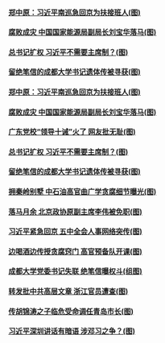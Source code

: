 #### [郑中原：习近平南巡急回京为扶接班人(图)](../pages/p2/949561.md?t=10180751) 
#### [腐败成灾 中国国家能源局副局长刘宝华落马(图)](../pages/p2/949527.md?t=10180751) 
#### [总书记扩权 习近平不需要主席制？(图)](../pages/p2/949481.md?t=10180751) 
#### [留绝笔信的成都大学书记遗体传被寻获(图)](../pages/p2/949454.md?t=10180751) 
#### [郑中原：习近平南巡急回京为扶接班人(图)](../pages/p2/949561.md?t=10180751) 
#### [腐败成灾 中国国家能源局副局长刘宝华落马(图)](../pages/p2/949527.md?t=10180751) 
#### [广东党校“领导十诫”火了 网友批无耻(图)](../pages/p2/949523.md?t=10180751) 
#### [总书记扩权 习近平不需要主席制？(图)](../pages/p2/949481.md?t=10180751) 
#### [留绝笔信的成都大学书记遗体传被寻获(图)](../pages/p2/949454.md?t=10180751) 
#### [拥秦岭别墅 中石油高官曲广学贪腐细节曝光(图)](../pages/p2/949440.md?t=10180751) 
#### [落马月余 北京政协原副主席李伟被免职(图)](../pages/p2/949424.md?t=10180751) 
#### [习近平紧急回京 五中全会人事网络突传(图)](../pages/p2/949421.md?t=10180751) 
#### [边喝酒边传授贪腐窍门 高官预备队开课(图)](../pages/p2/949359.md?t=10180751) 
#### [成都大学党委书记失联 绝笔信曝权斗(组图)](../pages/p2/949350.md?t=10180751) 
#### [转发批中共高层文章 浙江官员遭查(图)](../pages/p2/949311.md?t=10180751) 
#### [传胡锦涛之子临危受命调任青岛市长(图)](../pages/p2/949278.md?t=10180751) 
#### [习近平深圳讲话有暗语 涉邓习之争？(图)](../pages/p2/949257.md?t=10180751) 
